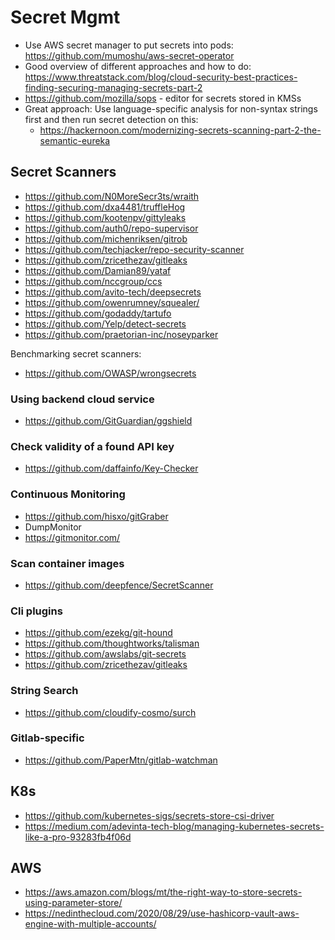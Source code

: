 # Secret Mgmt

* Use AWS secret manager to put secrets into pods: https://github.com/mumoshu/aws-secret-operator
* Good overview of different approaches and how to do: https://www.threatstack.com/blog/cloud-security-best-practices-finding-securing-managing-secrets-part-2
* https://github.com/mozilla/sops - editor for secrets stored in KMSs
* Great approach: Use language-specific analysis for non-syntax strings first and then run secret detection on this:
  * https://hackernoon.com/modernizing-secrets-scanning-part-2-the-semantic-eureka

## Secret Scanners

* https://github.com/N0MoreSecr3ts/wraith
* https://github.com/dxa4481/truffleHog
* https://github.com/kootenpv/gittyleaks
* https://github.com/auth0/repo-supervisor
* https://github.com/michenriksen/gitrob
* https://github.com/techjacker/repo-security-scanner
* https://github.com/zricethezav/gitleaks
* https://github.com/Damian89/yataf
* https://github.com/nccgroup/ccs
* https://github.com/avito-tech/deepsecrets
* https://github.com/owenrumney/squealer/
* https://github.com/godaddy/tartufo
* https://github.com/Yelp/detect-secrets
* https://github.com/praetorian-inc/noseyparker

Benchmarking secret scanners:

* https://github.com/OWASP/wrongsecrets

### Using backend cloud service

* https://github.com/GitGuardian/ggshield

### Check validity of a found API key

* https://github.com/daffainfo/Key-Checker

### Continuous Monitoring

* https://github.com/hisxo/gitGraber
* DumpMonitor
* https://gitmonitor.com/

### Scan container images

* https://github.com/deepfence/SecretScanner

### Cli plugins

* https://github.com/ezekg/git-hound
* https://github.com/thoughtworks/talisman
* https://github.com/awslabs/git-secrets
* https://github.com/zricethezav/gitleaks

### String Search

* https://github.com/cloudify-cosmo/surch

### Gitlab-specific

* https://github.com/PaperMtn/gitlab-watchman

## K8s

* https://github.com/kubernetes-sigs/secrets-store-csi-driver
* https://medium.com/adevinta-tech-blog/managing-kubernetes-secrets-like-a-pro-93283fb4f06d

## AWS

* https://aws.amazon.com/blogs/mt/the-right-way-to-store-secrets-using-parameter-store/
* https://nedinthecloud.com/2020/08/29/use-hashicorp-vault-aws-engine-with-multiple-accounts/
